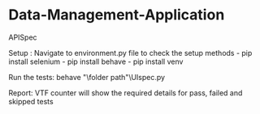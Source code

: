 # Data-Management-Application
APISpec

Setup : Navigate to environment.py file to check the setup methods - pip install selenium - pip install behave - pip install venv

Run the tests: behave "\folder path"\UIspec.py

Report: VTF counter will show the required details for pass, failed and skipped tests
